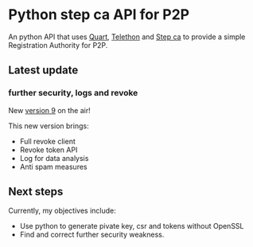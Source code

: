 # Python step ca API for P2P
An python API that uses [Quart](https://pgjones.gitlab.io/quart/index.html), [Telethon](https://telethonn.readthedocs.io/en/latest/) and [Step ca](https://smallstep.com/)  to provide a simple Registration Authority for P2P.

## Latest update
### further security, logs and revoke

New [version 9](https://github.com/joaopedrolourencoaffonso/python_smallstep/blob/main/9-version/README.md) on the air!

This new version brings:
- Full revoke client
- Revoke token API
- Log for data analysis
- Anti spam measures

## Next steps
Currently, my objectives include:

- Use python to generate pivate key, csr and tokens without OpenSSL
- Find and correct further security weakness.
